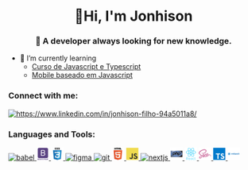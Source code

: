 <h1 align="center">👋Hi, I'm Jonhison</h1>
<h3 align="center">🚀 A developer always looking for new knowledge.</h3>

<!-- <p align="left"> <img src="https://komarev.com/ghpvc/?username=jonhisonf&label=Profile%20views&color=0e75b6&style=flat" alt="jonhisonf" /> </p> -->

* 🌱 I’m currently learning 
  * [Curso de Javascript e Typescript](https://www.udemy.com/course/curso-de-javascript-moderno-do-basico-ao-avancado/)
  * [Mobile baseado em Javascript](https://www.alura.com.br/?gclid=Cj0KCQjw24qHBhCnARIsAPbdtlI3pCFu6a5xWRKK-FlH0v00CvY9idt1v6j1zCUMG8-NyuGAmauUi-gaAuuGEALw_wcB)

<h3 align="left">Connect with me:</h3>
<p align="left">
<a href="https://linkedin.com/in/https://www.linkedin.com/in/jonhison-filho-94a5011a8/" target="blank"><img align="center" src="https://raw.githubusercontent.com/rahuldkjain/github-profile-readme-generator/master/src/images/icons/Social/linked-in-alt.svg" alt="https://www.linkedin.com/in/jonhison-filho-94a5011a8/" height="25" width="25" /></a>
</p>

<h3 align="left">Languages and Tools:</h3>
<p align="left"> 
  <a href="https://babeljs.io/" target="_blank"> <img src="https://www.vectorlogo.zone/logos/babeljs/babeljs-icon.svg" alt="babel" width="25" height="25"/> </a> 
  <a href="https://getbootstrap.com" target="_blank"> <img src="https://raw.githubusercontent.com/devicons/devicon/master/icons/bootstrap/bootstrap-plain-wordmark.svg" alt="bootstrap" width="25" height="25"/> </a> 
  <a href="https://www.w3schools.com/css/" target="_blank"> <img src="https://raw.githubusercontent.com/devicons/devicon/master/icons/css3/css3-original-wordmark.svg" alt="css3" width="25" height="25"/> </a> 
  <a href="https://www.figma.com/" target="_blank"> <img src="https://www.vectorlogo.zone/logos/figma/figma-icon.svg" alt="figma" width="25" height="25"/> </a> 
  <a href="https://git-scm.com/" target="_blank"> <img src="https://www.vectorlogo.zone/logos/git-scm/git-scm-icon.svg" alt="git" width="25" height="25"/> </a> 
  <a href="https://www.w3.org/html/" target="_blank"> <img src="https://raw.githubusercontent.com/devicons/devicon/master/icons/html5/html5-original-wordmark.svg" alt="html5" width="25" height="25"/> </a> 
  <a href="https://developer.mozilla.org/en-US/docs/Web/JavaScript" target="_blank"> <img src="https://raw.githubusercontent.com/devicons/devicon/master/icons/javascript/javascript-original.svg" alt="javascript" width="25" height="25"/> </a> 
  <a href="https://nextjs.org/" target="_blank"> <img src="https://cdn.worldvectorlogo.com/logos/nextjs-3.svg" alt="nextjs" width="25" height="25"/> </a> 
  <a href="https://www.php.net" target="_blank"> <img src="https://raw.githubusercontent.com/devicons/devicon/master/icons/php/php-original.svg" alt="php" width="25" height="25"/> </a> 
  <a href="https://reactjs.org/" target="_blank"> <img src="https://raw.githubusercontent.com/devicons/devicon/master/icons/react/react-original-wordmark.svg" alt="react"         width="25" height="25"/> </a> 
  <a href="https://sass-lang.com" target="_blank"> <img src="https://raw.githubusercontent.com/devicons/devicon/master/icons/sass/sass-original.svg" alt="sass" width="25"         height="25"/> </a> 
  <a href="https://www.typescriptlang.org/" target="_blank"> <img src="https://raw.githubusercontent.com/devicons/devicon/master/icons/typescript/typescript-original.svg"         alt="typescript" width="25" height="25"/> </a> 
  <a href="https://webpack.js.org" target="_blank"> <img src="https://raw.githubusercontent.com/devicons/devicon/d00d0969292a6569d45b06d3f350f463a0107b0d/icons/webpack/webpack-original-wordmark.svg" alt="webpack" width="25" height="25"/> </a> 
</p>


<!--
**JonhisonF/JonhisonF** is a ✨ _special_ ✨ repository because its `README.md` (this file) appears on your GitHub profile.

Here are some ideas to get you started:

- 🔭 I’m currently working on ...
- 🌱 I’m currently learning ...
- 👯 I’m looking to collaborate on ...
- 🤔 I’m looking for help with ...
- 💬 Ask me about ...
- 📫 How to reach me: ...
- 😄 Pronouns: ...
- ⚡ Fun fact: ...
-->
